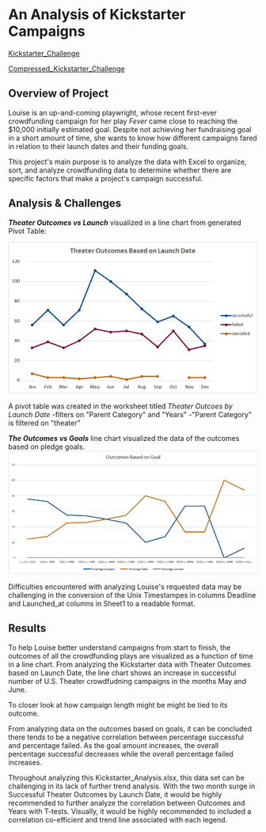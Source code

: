 # **An Analysis of Kickstarter Campaigns**

[Kickstarter_Challenge](https://github.com/vzhang90/Kickstarter_Analysis/blob/main/Kickstarter_Challenge.xlsx)

[Compressed_Kickstarter_Challenge](https://github.com/vzhang90/Kickstarter_Analysis/blob/main/Kickstarter_Challenge.zip)

## Overview of Project

Louise is an up-and-coming playwright, whose recent first-ever crowdfunding campaign for her play *Fever* came close to reaching the $10,000 initially estimated goal. Despite not achieving her fundraising goal in a short amount of time, she wants to know how different campaigns fared in relation to their launch dates and their funding goals. 

This project's main purpose is to analyze the data with Excel to organize, sort, and analyze crowdfunding data to determine whether there are specific factors that make a project's campaign successful.

## Analysis & Challenges
***Theater Outcomes vs Launch*** visualized in a line chart from generated Pivot Table:

![Theater_Outcomes_vs_Launch](https://github.com/vzhang90/Kickstarter_Analysis/blob/main/Theater_Outcomes_vs_Launch.png)

A pivot table was created in the worksheet titled *Theater Outcoes by Launch Date*
  -filters on "Parent Category" and "Years"
    -"Parent Category" is filtered on "theater"
    

***The Outcomes vs Goals*** line chart visualized the data of the outcomes based on pledge goals.
![Outcomes_vs_Goals](https://github.com/vzhang90/Kickstarter_Analysis/blob/main/Outcomes_vs_Goals.png)


Difficulties encountered with analyzing Louise's requested data may be challenging in the conversion of the Unix Timestampes in columns Deadline and Launched_at columns in Sheet1 to a readable format.

## Results

To help Louise better understand campaigns from start to finish, the outcomes of all the crowdfunding plays are visualized as a function of time in a line chart.
From analyzing the Kickstarter data with Theater Outcomes based on Launch Date, the line chart shows an increase in successful number of U.S. Theater crowdfudning campaigns in the months May and June.  

To closer look at how campaign length might be might be tied to its outcome.

From analyzing data on the outcomes based on goals, it can be concluded there tends to be a negative correlation between percentage successful and percentage failed. As the goal amount increases, the overall percentage successful decreases while the overall percentage failed increases.

Throughout analyzing this Kickstarter_Analysis.xlsx, this data set can be challenging in its lack of further trend analysis. With the two month surge in Successful Theater Outcomes by Launch Date, it would be highly recommended to further analyze the correlation between Outcomes and Years with T-tests. Visually, it would be highly recommended to included a correlation co-efficient and trend line associated with each legend. 
